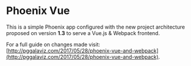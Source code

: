 # Phoenix Vue

This is a simple Phoenix app configured with the new project architecture proposed on version
**1.3** to serve a Vue.js & Webpack frontend.

For a full guide on changes made visit: [http://pggalaviz.com/2017/05/28/phoenix-vue-and-webpack](http://pggalaviz.com/2017/05/28/phoenix-vue-and-webpack).
